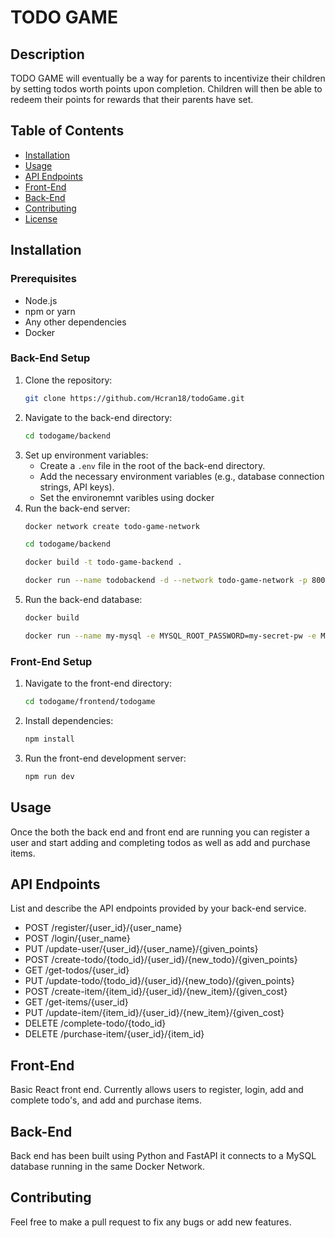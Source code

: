 # TODO GAME

## Description
TODO GAME will eventually be a way for parents to incentivize their children by setting todos worth points upon completion. Children will then be able to redeem their points for rewards that their parents have set.

## Table of Contents
- [Installation](#installation)
- [Usage](#usage)
- [API Endpoints](#api-endpoints)
- [Front-End](#front-end)
- [Back-End](#back-end)
- [Contributing](#contributing)
- [License](#license)

## Installation

### Prerequisites
- Node.js
- npm or yarn
- Any other dependencies
- Docker

### Back-End Setup
1. Clone the repository:
    ```sh
    git clone https://github.com/Hcran18/todoGame.git
    ```
2. Navigate to the back-end directory:
    ```sh
    cd todogame/backend
    ```
3. Set up environment variables:
    - Create a `.env` file in the root of the back-end directory.
    - Add the necessary environment variables (e.g., database connection strings, API keys).
    - Set the environemnt varibles using docker
4. Run the back-end server:
    ```sh
    docker network create todo-game-network
    ```
    ```sh
    cd todogame/backend
    ```
    ```sh
    docker build -t todo-game-backend .
    ```
    ```sh
    docker run --name todobackend -d --network todo-game-network -p 8000:8000 todo-game-backend
    ```
5. Run the back-end database:
    ```sh
    docker build
    ```
    ```sh
    docker run --name my-mysql -e MYSQL_ROOT_PASSWORD=my-secret-pw -e MYSQL_DATABASE=mydb --network todo-game-network -d mysql:latest
    ```

### Front-End Setup
1. Navigate to the front-end directory:
    ```sh
    cd todogame/frontend/todogame
    ```
2. Install dependencies:
    ```sh
    npm install
    ```
3. Run the front-end development server:
    ```sh
    npm run dev
    ```

## Usage
Once the both the back end and front end are running you can register a user and start adding and completing todos as well as add and purchase items.

## API Endpoints
List and describe the API endpoints provided by your back-end service.
- POST /register/{user_id}/{user_name}
- POST /login/{user_name}
- PUT /update-user/{user_id}/{user_name}/{given_points}
- POST /create-todo/{todo_id}/{user_id}/{new_todo}/{given_points}
- GET /get-todos/{user_id}
- PUT /update-todo/{todo_id}/{user_id}/{new_todo}/{given_points}
- POST /create-item/{item_id}/{user_id}/{new_item}/{given_cost}
- GET /get-items/{user_id}
- PUT /update-item/{item_id}/{user_id}/{new_item}/{given_cost}
- DELETE /complete-todo/{todo_id}
- DELETE /purchase-item/{user_id}/{item_id}

## Front-End
Basic React front end. Currently allows users to register, login, add and complete todo's, and add and purchase items.

## Back-End
Back end has been built using Python and FastAPI it connects to a MySQL database running in the same Docker Network.

## Contributing
Feel free to make a pull request to fix any bugs or add new features.